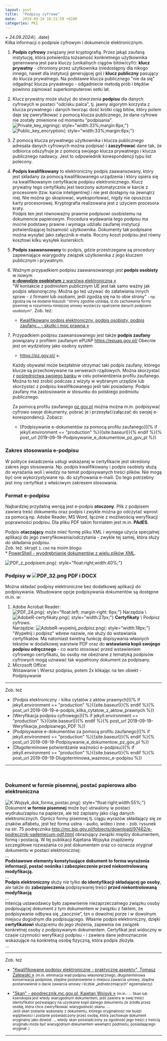 ```yaml
---
layout: post
title:  "Podpisy cyfrowe"
date:   2019-09-19 10:21:59 +0100
categories: PKI
---
```


_+ 24.09.2024_{: .date}  
Kilka informacji o podpisie cyfrowym i dokumencie elektronicznym.

<style>.date{font-size: smaller;color:#828282;}</style>

1. **Podpis cyfrowy** związany jest kryptografią. Przez jakąś zaufaną instytucję, która potwierdza tożsamość konkretnego użytkownika generowana jest para kluczy (unikalnych ciągów bitów/cyfr): **klucz prywatny** - chroniony przez użytkownika (niedostępny dla nikogo innego, nawet dla instytucji generującej go) i **klucz publiczny** pasujący do klucza prywatnego. Na podstawie klucza publicznego "nie da się" odgadnąć klucza prywatnego - odgadniecie metodą prób i błędów powinno zajmować superkomputerowi setki lat.
1. Klucz prywatny może służyć do stworzenia **podpisu** dla danych cyfrowych w postaci "odcisku palca", tj. jawny algorytm korzysta z klucza prywatnego i danych tworząc dość krótki ciąg bitów, który potem daje się zweryfikować z pomocą klucza publicznego, że dane cyfrowe nie zostały zmienione od momentu "podpisania".  
![Private_key_signing](https://upload.wikimedia.org/wikipedia/commons/thumb/7/78/Private_key_signing.svg/512px-Private_key_signing.svg.png "Private_key_signing"){: style="width:33%;margin:6px;"}  ![Public_key_encryption](https://upload.wikimedia.org/wikipedia/commons/thumb/f/f9/Public_key_encryption.svg/500px-Public_key_encryption.svg.png "Public_key_encryption"){: style="width:33%;margin:6px;"}
1. Z pomocą klucza prywatnego użytkownika i klucza publicznego adresata danych cyfrowych można podpisać i **zaszyfrować** dane tak, że odbiorca odszyfruje je z pomocą swojego klucza prywatnego i klucza publicznego nadawcy. Jest to odpowiednik korespondencji typu list polecony. 
1. **Podpis kwalifikowany** to elektroniczny podpis zaawansowany, który jest składany za pomocą kwalifikowanego urządzenia i który opiera się na kwalifikowanym certyfikacie podpisu elektronicznego. Klucz prywatny tego certyfikatu jest tworzony automatycznie w karcie z procesorem (tzw. karcie inteligentnej) i nie jest dostępny na zewnątrz niej. Nie można go skopiować, wyeksportować, nigdy nie opuszcza karty procesorowej. Kryptografia realizowana jest z użyciem procesora kraty.  
Podpis ten jest równoważny prawnie podpisowi osobistemu na dokumencie papierowym. Procedura wydawania tego podpisu ma mocne podstawy prawne i wymaga udziału zaufanej instytucji potwierdzającej tożsamość użytkownika. Dokumenty tak podpisane można wysyłać jako załącznik e-maila. Roczny koszt podpisu jest równy kosztowi kilku wysyłek kurierskich. 
1. **Podpis zaawansowany** to podpis, gdzie przestrzegane są procedury zapewniające wiarygodny związek użytkownika z jego kluczem publicznym i prywatnym. 
1. Ważnym przypadkiem podpisu zaawansowanego jest **podpis osobisty** w nowym  
	[**e-dowodzie osobistym** z warstwą elektroniczną »](https://obywatel.gov.pl/dokumenty-i-dane-osobowe/dowod-osobisty-informacja-o-dokumencie)  
	"W kontakcie z podmiotem publicznym UE jest tak samo ważny jak podpis własnoręczny. Można go też używać do załatwiania innych spraw - z firmami lub osobami, jeśli zgodzą się na to obie strony" <small>- np. zgodzą się na dodanie klauzuli: "strony zgodnie ustalają, iż do zachowania formy pisemnej w rozumieniu niniejszej umowy wystarczy opatrzenie danych podpisem osobistym"</small>. Zob. też: 
	* [Kwalifikowany podpis elektroniczny, podpis osobisty, podpis zaufany… - skutki i moc prawna »]( https://czasopismo.legeartis.org/2022/03/kwalifikowany-podpis-elektroniczny-podpis-osobisty-zaufany-moc-prawna-skutki-formalne-roznice/)
1. Przypadkiem podpisu zaawansowanego jest także **podpis zaufany** powiązany z profilem zaufanym ePUAP
	<https://epuap.gov.pl/> Obecnie jest on wydzielony jako osobny system  
	* <https://pz.gov.pl/> ».
	
	Każdy obywatel może bezpłatnie otrzymać taki podpis zaufany, którego klucze są przechowywane na serwerach rządowych. Można skorzystać z [pośrednictwa swojego banku](https://pz.gov.pl/dt/registerByXidp) w celu potwierdzenia profilu zaufanego. Można to też zrobić podczas z wizyty w wybranym urzędzie lub skorzystać z podpisu kwalifikowanego jeśli taki posiadamy. Podpis zaufany ma zastosowanie w stosunku do polskiego podmiotu publicznego.
	
	Za pomocą profilu zaufanego [pz.gov.pl](https://pz.gov.pl/) można można m.in. podpisywać cyfrowo swoje dokumenty, pobrać je i przesyłać/załączać do swojej e-korespondencji. Zobacz:
	* [Podpisywanie e-dokumentów za pomocą profilu zaufanego]({% if jekyll.environment == "production" %}{{site.baseurl}}{% endif %}{% post_url 2019-09-19-Podpisywanie_e_dokumentow_pz_gov_pl %})

### Zakres stosowania e-podpisu

W polityce świadczenia usługi wskazanej w certyfikacie jest określony zakres jego stosowania. Np. podpis kwalifikowany i podpis osobisty służą do wyrażania woli i wiedzy na temat podpisywanych treści plików. Nie mogą być one wykorzystywane np. do szyfrowania e-maili. Do tego potrzebny jest inny certyfikat z właściwym zakresem stosowania.

### Format e-podpisu

Najbardziej przydatną wersją jest e-podpis **otoczony**. Plik z podpisem zawiera treść dokumentu oraz podpis i zwykle można go odczytać wprost za pomocą np. Adobe Reader, MS Word, łącznie z możliwością weryfikacji poprawności podpisu. Dla pliku PDF takim formatem jest m.in. **PAdES**.

Podpis **otaczający** może mieć formę pliku XML i wymaga użycia specjalnej aplikacji do jego zweryfikowania/odczytania - zwykle tej samej, która służy do składania podpisu.  
Zob. też. skrypt `1.cmd` na moim blogu:  
	* [PowerShell - wyodrębnianie dokumentów z wielu plików XML](https://andrzejq.github.io/El_Prog/programowanie/2021/03/22/Powershell-wyodrebnianie-plikow-z-xml.html).



![PDF_z_podpisem.png]({{site.baseurl}}/assets/img/PDF_z_podpisem.png "PDF_z_podpisem.png"){: style="float:right;width:40%;"}

### Podpisy w ![PDF_32.png]({{site.baseurl}}/assets/img/PDF_32.png "PDF_32.png") PDF i DOCX 

Można składać podpisy elektroniczne bez dodatkowej aplikacji do podpisywania. Wbudowane opcje podpisywania dokumentów są dostępne m.in. w: 


1.  Adobe Acrobat Reader:  
![PDF_24.png]({{site.baseurl}}/assets/img/PDF_24.png "PDF_24.png"){: style="float:left; margin-right: 6px;"}
Narzędzia \ 
![AdobeR-certyfikaty.png]({{site.baseurl}}/assets/img/AdobeR-certyfikaty.png "AdobeR-certyfikaty.png"){: style="width:27px;"}
**Certyfikaty** \ Podpisz cyfrowo.  
Narzędzie: 
![AdobeR-wypelnij_podpisz.png]({{site.baseurl}}/assets/img/AdobeR-wypelnij_podpisz.png "AdobeR-wypelnij_podpisz.png"){: style="width:18px;"}
"Wypełnij i podpisz" wbrew nazwie, nie służy do wstawiania certyfikatów. Ma natomiast świetną funkcję dopisywania własnych tekstów w dodatkowej warstwie PDF oraz do **wstawiania kopii swojego podpisu odręcznego** - co warto stosować przed wstawieniem cyfrowego certyfikatu, bo osoby nie obeznane z tematyką podpisów cyfrowych mogą uznawać tak wypełniony dokument za podpisany.
2. Microsoft Office:  
Wstawianie \ Wiersz podpisu, potem 2x klikając na ten obiekt - Podpisywanie

----

Zob. też
* [Podpis elektroniczny - kilka cytatów z aktów prawnych]({% if jekyll.environment == "production" %}{{site.baseurl}}{% endif %}{% post_url 2019-09-19-e-podpis_kilka_cytatow_z_aktow_prawnych %})
* [Weryfikacja podpisu cyfrowego]({% if jekyll.environment == "production" %}{{site.baseurl}}{% endif %}{% post_url 2019-09-19-Weryfikacja_podpisanego_PDF %})
* [Podpisywanie e-dokumentów za pomocą profilu zaufanego]({% if jekyll.environment == "production" %}{{site.baseurl}}{% endif %}{% post_url 2019-09-19-Podpisywanie_e_dokumentow_pz_gov_pl %})
* [Długoterminowe potwierdzanie ważności e-podpisu]({% if jekyll.environment == "production" %}{{site.baseurl}}{% endif %}{% post_url 2019-09-19-Dlugoterminowa_waznosc_e-podpisu %})

----
 

### Dokument w formie pisemnej, postać papierowa albo elektroniczna

![K.Wojsyk_dok_forma_postac.png]({{site.baseurl}}/assets/img/K.Wojsyk_dok_forma_postac.png "K.Wojsyk_dok_forma_postac.png"){: style="float:right;width:55%;"} Dokument **w formie pisemnej** może być utrwalony w postaci wydruku/zapisu na papierze, ale też zapisany jako ciąg danych elektronicznych. Oprócz formy pisemnej tj. ciągu wyrazów składający się ze znaków alfabetu, jest też forma ustna - audio, wideo i inne - zob. rysunek na str. 75 podręcznika <http://mc.bip.gov.pl/fobjects/download/97462/e-podrecznik-vademecum-pdf.html> obrazujący związki między dokumentem, formą i postacią. W tej publikacji Kajetana Wojsyka znajdziemy szczegółowe rozważania co jest dokumentem oraz co oznacza oryginał dokumentu w postaci elektronicznej:  
...  
**Podstawowe elementy konstytuujące dokument to forma wyrażenia informacji, postać nośnika i zabezpieczenie przed niekontrolowaną modyfikacją.**  
...  
**Podpis elektroniczny** służy nie tylko **do identyfikacji składającej go osoby**, ale także do **zabezpieczenia** podpisywanej treści **przed niekontrolowaną modyfikacją**  
...  
Intencją ustawodawcy było zapewnienie niezaprzeczalnego związku osoby podpisującej dokument z tym dokumentem w związku z faktem, że podpisywanie odbywa się „zaocznie”, tzn o dowolnej porze i w dowolnym miejscu dogodnym dla podpisującego. Właśnie podpis elektroniczny, dzięki **certyfikatowi** służącemu do jego złożenia, zapewnia ów związek konkretnej osoby z podpisywanym dokumentem. Certyfikat jest widoczny w czasie czynności weryfikacji podpisu - i zawiera dane jednoznacznie wskazujące na konkretną osobę fizyczną, która podpis złożyła.  
...

----

Zob. też
* ["Kwalifikowane podpisy elektroniczne - praktyczne aspekty", Tomasz Zalewski »](https://www.twobirds.com/pl/insights/2021/poland/210712-kwalifikowane-podpisy-elektroniczne) <small>(m.in. eliminacja wad podpisu własnoręcznego, długoterminowa konserwacja podpisów, zbędne postanowienie o miejscu zawarcia umowy, zbędne postanowienie o dacie zawarcia umowy i liczbie „jednobrzmiących” egzemplarzy)</small>

* ["Skan" - epodrecznik.mc.gov.pl, Kajetan Wojsyk »](https://epodrecznik.mc.gov.pl/mediawiki/index.php?title=Skan) <small>(m.in.: ... Skan lub kserokopia jest wtedy wiarygodnym dokumentem, jeśli zawiera w swej treści identyfikator pozwalający na  uzyskanie kopii danego dokumentu ze źródła przez osobę, która chce zweryfikować wiarygodność skanu. ...  
Jeśli skan zostanie wykonany z dokumentu, którego oryginalność nie budzi wątpliwości i zostanie poświadczony przez osobę, która zachowuje dokument oryginalny jako dowód ..., wtedy skan poświadczony za zgodność jego treści z treścią oryginału może być wiarygodnym dokumentem wewnątrz podmiotu, posiadającego oryginał. )</small>

----

<style> code {font-size: smaller;} </style>

<!-- {% unless jekyll.environment %} -->
<script>

(function() {
  const images = document.getElementsByTagName('img'); 
  for(let i = 0; i < images.length; i++) {
    images[i].src = images[i].src.replace('%7B%7Bsite.baseurl%7D%7D','..');
  } //{{site.baseurl}} - without spaces!  
})();

</script>
<!-- {% endunless %} -->